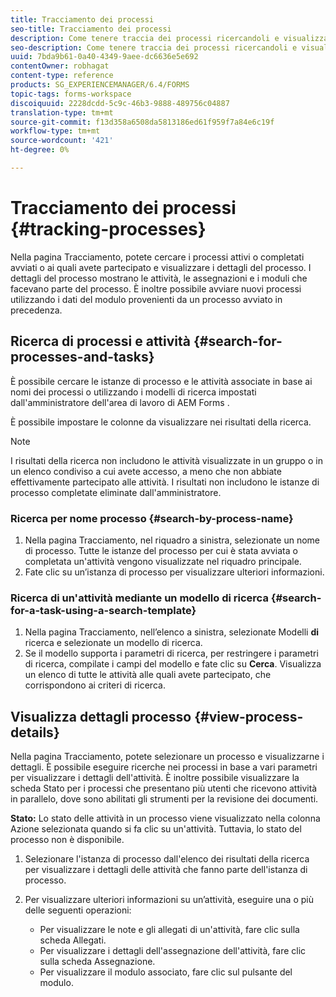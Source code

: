 ```yaml
---
title: Tracciamento dei processi
seo-title: Tracciamento dei processi
description: Come tenere traccia dei processi ricercandoli e visualizzandone i dettagli.
seo-description: Come tenere traccia dei processi ricercandoli e visualizzandone i dettagli.
uuid: 7bda9b61-0a40-4349-9aee-dc6636e5e692
contentOwner: robhagat
content-type: reference
products: SG_EXPERIENCEMANAGER/6.4/FORMS
topic-tags: forms-workspace
discoiquuid: 2228dcdd-5c9c-46b3-9888-489756c04887
translation-type: tm+mt
source-git-commit: f13d358a6508da5813186ed61f959f7a84e6c19f
workflow-type: tm+mt
source-wordcount: '421'
ht-degree: 0%

---
```



# Tracciamento dei processi {#tracking-processes}

Nella pagina Tracciamento, potete cercare i processi attivi o completati avviati o ai quali avete partecipato e visualizzare i dettagli del processo. I dettagli del processo mostrano le attività, le assegnazioni e i moduli che facevano parte del processo. È inoltre possibile avviare nuovi processi utilizzando i dati del modulo provenienti da un processo avviato in precedenza.

## Ricerca di processi e attività {#search-for-processes-and-tasks}

È possibile cercare le istanze di processo e le attività associate in base ai nomi dei processi o utilizzando i modelli di ricerca impostati dall&#39;amministratore dell&#39;area di lavoro di AEM Forms .

È possibile impostare le colonne da visualizzare nei risultati della ricerca.

>[!NOTE]
>
>I risultati della ricerca non includono le attività visualizzate in un gruppo o in un elenco condiviso a cui avete accesso, a meno che non abbiate effettivamente partecipato alle attività. I risultati non includono le istanze di processo completate eliminate dall&#39;amministratore.

### Ricerca per nome processo {#search-by-process-name}

1. Nella pagina Tracciamento, nel riquadro a sinistra, selezionate un nome di processo. Tutte le istanze del processo per cui è stata avviata o completata un&#39;attività vengono visualizzate nel riquadro principale.
1. Fate clic su un’istanza di processo per visualizzare ulteriori informazioni.

### Ricerca di un&#39;attività mediante un modello di ricerca {#search-for-a-task-using-a-search-template}

1. Nella pagina Tracciamento, nell’elenco a sinistra, selezionate Modelli **di** ricerca e selezionate un modello di ricerca.
1. Se il modello supporta i parametri di ricerca, per restringere i parametri di ricerca, compilate i campi del modello e fate clic su **Cerca**. Visualizza un elenco di tutte le attività alle quali avete partecipato, che corrispondono ai criteri di ricerca.

## Visualizza dettagli processo {#view-process-details}

Nella pagina Tracciamento, potete selezionare un processo e visualizzarne i dettagli. È possibile eseguire ricerche nei processi in base a vari parametri per visualizzare i dettagli dell&#39;attività. È inoltre possibile visualizzare la scheda Stato per i processi che presentano più utenti che ricevono attività in parallelo, dove sono abilitati gli strumenti per la revisione dei documenti.

**Stato:** Lo stato delle attività in un processo viene visualizzato nella colonna Azione selezionata quando si fa clic su un&#39;attività. Tuttavia, lo stato del processo non è disponibile.

1. Selezionare l&#39;istanza di processo dall&#39;elenco dei risultati della ricerca per visualizzare i dettagli delle attività che fanno parte dell&#39;istanza di processo.
1. Per visualizzare ulteriori informazioni su un’attività, eseguire una o più delle seguenti operazioni:

   * Per visualizzare le note e gli allegati di un&#39;attività, fare clic sulla scheda Allegati.
   * Per visualizzare i dettagli dell&#39;assegnazione dell&#39;attività, fare clic sulla scheda Assegnazione.
   * Per visualizzare il modulo associato, fare clic sul pulsante del modulo.


